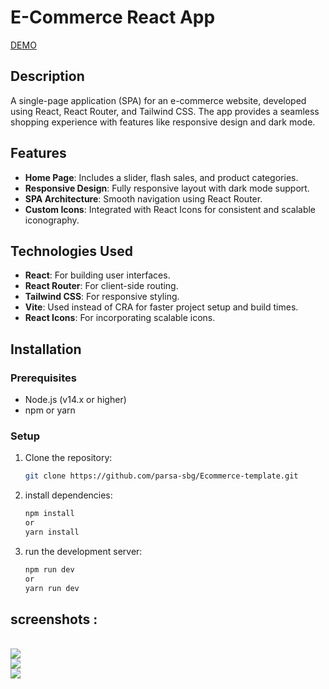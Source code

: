 # E-Commerce React App

[DEMO](https://ecommerce-template.liara.run/contact)

## Description

A single-page application (SPA) for an e-commerce website, developed using React, React Router, and Tailwind CSS. The app provides a seamless shopping experience with features like responsive design and dark mode.

## Features

- **Home Page**: Includes a slider, flash sales, and product categories.
- **Responsive Design**: Fully responsive layout with dark mode support.
- **SPA Architecture**: Smooth navigation using React Router.
- **Custom Icons**: Integrated with React Icons for consistent and scalable iconography.

## Technologies Used

- **React**: For building user interfaces.
- **React Router**: For client-side routing.
- **Tailwind CSS**: For responsive styling.
- **Vite**: Used instead of CRA for faster project setup and build times.
- **React Icons**: For incorporating scalable icons.

## Installation

### Prerequisites

- Node.js (v14.x or higher)
- npm or yarn

### Setup

1. Clone the repository:
   ```bash
   git clone https://github.com/parsa-sbg/Ecommerce-template.git

2. install dependencies:
    ```bash
    npm install
    or
    yarn install

3. run the development server:
    ```bash
    npm run dev
    or
    yarn run dev
## screenshots :

<br/>

<img src="./public/screenshots/Screenshot1.png" />

<br/>

<img src="./public/screenshots/Screenshot2.png" />

<br/>

<img src="./public/screenshots/Screenshot3.png"/>